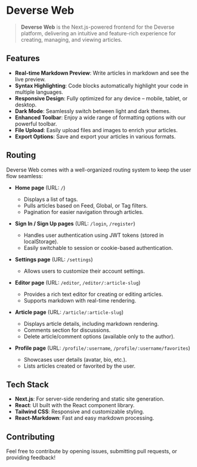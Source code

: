 # Deverse Web

> **Deverse Web** is the Next.js-powered frontend for the Deverse platform, delivering an intuitive and feature-rich experience for creating, managing, and viewing articles.

## Features

- **Real-time Markdown Preview**: Write articles in markdown and see the live preview.
- **Syntax Highlighting**: Code blocks automatically highlight your code in multiple languages.
- **Responsive Design**: Fully optimized for any device – mobile, tablet, or desktop.
- **Dark Mode**: Seamlessly switch between light and dark themes.
- **Enhanced Toolbar**: Enjoy a wide range of formatting options with our powerful toolbar.
- **File Upload**: Easily upload files and images to enrich your articles.
- **Export Options**: Save and export your articles in various formats.

## Routing

Deverse Web comes with a well-organized routing system to keep the user flow seamless:

- **Home page** (URL: `/`)
  - Displays a list of tags.
  - Pulls articles based on Feed, Global, or Tag filters.
  - Pagination for easier navigation through articles.

- **Sign In / Sign Up pages** (URL: `/login`, `/register`)
  - Handles user authentication using JWT tokens (stored in localStorage).
  - Easily switchable to session or cookie-based authentication.

- **Settings page** (URL: `/settings`)
  - Allows users to customize their account settings.

- **Editor page** (URL: `/editor`, `/editor/:article-slug`)
  - Provides a rich text editor for creating or editing articles.
  - Supports markdown with real-time rendering.

- **Article page** (URL: `/article/:article-slug`)
  - Displays article details, including markdown rendering.
  - Comments section for discussions.
  - Delete article/comment options (available only to the author).

- **Profile page** (URL: `/profile/:username`, `/profile/:username/favorites`)
  - Showcases user details (avatar, bio, etc.).
  - Lists articles created or favorited by the user.

## Tech Stack

- **Next.js**: For server-side rendering and static site generation.
- **React**: UI built with the React component library.
- **Tailwind CSS**: Responsive and customizable styling.
- **React-Markdown**: Fast and easy markdown processing.

## Contributing

Feel free to contribute by opening issues, submitting pull requests, or providing feedback!
